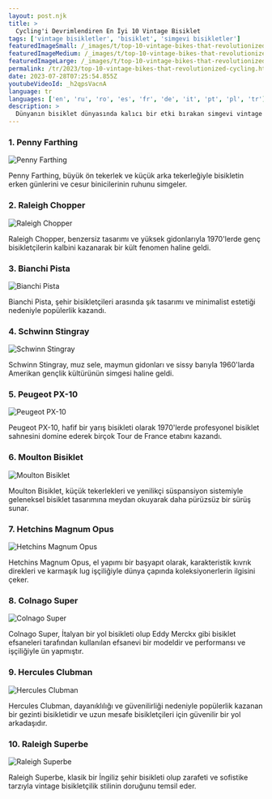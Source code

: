 ```yaml
---
layout: post.njk
title: >
  Cycling'i Devrimlendiren En İyi 10 Vintage Bisiklet
tags: ['vintage bisikletler', 'bisiklet', 'simgevi bisikletler']
featuredImageSmall: /_images/t/top-10-vintage-bikes-that-revolutionized-cycling-cover-tr-small.webp
featuredImageMedium: /_images/t/top-10-vintage-bikes-that-revolutionized-cycling-cover-tr-medium.webp
featuredImageLarge: /_images/t/top-10-vintage-bikes-that-revolutionized-cycling-cover-tr-large.webp
permalink: /tr/2023/top-10-vintage-bikes-that-revolutionized-cycling.html
date: 2023-07-28T07:25:54.855Z
youtubeVideoId: _h2qpsVacnA
language: tr
languages: ['en', 'ru', 'ro', 'es', 'fr', 'de', 'it', 'pt', 'pl', 'tr']
description: >
  Dünyanın bisiklet dünyasında kalıcı bir etki bırakan simgevi vintage bisikletleri keşfedin.
---
```


### 1. Penny Farthing

![Penny Farthing](/_images/f/ffd56bd6b92a87fac70ba0971a4d896f-medium.webp)

Penny Farthing, büyük ön tekerlek ve küçük arka tekerleğiyle bisikletin erken günlerini ve cesur binicilerinin ruhunu simgeler.

### 2. Raleigh Chopper

![Raleigh Chopper](/_images/3/328c5a7e9c0ccf451648a4cdefe8330f-medium.webp)

Raleigh Chopper, benzersiz tasarımı ve yüksek gidonlarıyla 1970'lerde genç bisikletçilerin kalbini kazanarak bir kült fenomen haline geldi.

### 3. Bianchi Pista

![Bianchi Pista](/_images/5/5d8208ee7ba43a120c4f8f68e65f8998-medium.webp)

Bianchi Pista, şehir bisikletçileri arasında şık tasarımı ve minimalist estetiği nedeniyle popülerlik kazandı.

### 4. Schwinn Stingray

![Schwinn Stingray](/_images/0/0fdf16e63d73128919e2fc63fff27aab-medium.webp)

Schwinn Stingray, muz sele, maymun gidonları ve sissy barıyla 1960'larda Amerikan gençlik kültürünün simgesi haline geldi.

### 5. Peugeot PX-10

![Peugeot PX-10](/_images/2/2b0f94df1e56083e9ec0245c75adce66-medium.webp)

Peugeot PX-10, hafif bir yarış bisikleti olarak 1970'lerde profesyonel bisiklet sahnesini domine ederek birçok Tour de France etabını kazandı.

### 6. Moulton Bisiklet

![Moulton Bisiklet](/_images/c/cbbae44b482f4f602edf698bfc0cd6d3-medium.webp)

Moulton Bisiklet, küçük tekerlekleri ve yenilikçi süspansiyon sistemiyle geleneksel bisiklet tasarımına meydan okuyarak daha pürüzsüz bir sürüş sunar.

### 7. Hetchins Magnum Opus

![Hetchins Magnum Opus](/_images/e/e43e26ac92a6a74d7ea179f1b50f59de-medium.webp)

Hetchins Magnum Opus, el yapımı bir başyapıt olarak, karakteristik kıvrık direkleri ve karmaşık lug işçiliğiyle dünya çapında koleksiyonerlerin ilgisini çeker.

### 8. Colnago Super

![Colnago Super](/_images/0/0f720f7cfad99eb05ebb1a6ee398b57d-medium.webp)

Colnago Super, İtalyan bir yol bisikleti olup Eddy Merckx gibi bisiklet efsaneleri tarafından kullanılan efsanevi bir modeldir ve performansı ve işçiliğiyle ün yapmıştır.

### 9. Hercules Clubman

![Hercules Clubman](/_images/f/f47b8a018542462d432437fb26b0dc71-medium.webp)

Hercules Clubman, dayanıklılığı ve güvenilirliği nedeniyle popülerlik kazanan bir gezinti bisikletidir ve uzun mesafe bisikletçileri için güvenilir bir yol arkadaşıdır.

### 10. Raleigh Superbe

![Raleigh Superbe](/_images/6/675b8e487bd4ef8b3c1b2ef2b4b563d2-medium.webp)

Raleigh Superbe, klasik bir İngiliz şehir bisikleti olup zarafeti ve sofistike tarzıyla vintage bisikletçilik stilinin doruğunu temsil eder.

